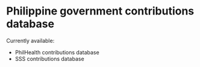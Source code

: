 Philippine government contributions database
============================================

Currently available:

* PhilHealth contributions database
* SSS contributions database

